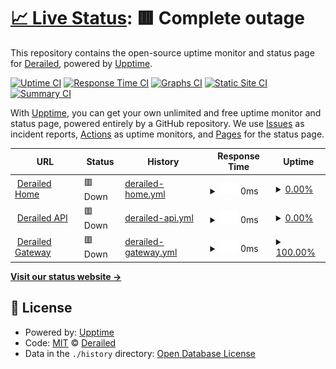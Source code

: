 # [📈 Live Status](https://deckerci.github.io/status-ci): <!--live status--> **🟥 Complete outage**

This repository contains the open-source uptime monitor and status page for [Derailed](https://derailedapp.com), powered by [Upptime](https://github.com/upptime/upptime).

[![Uptime CI](https://github.com/derailedci/status/workflows/Uptime%20CI/badge.svg)](https://github.com/derailedci/status/actions?query=workflow%3A%22Uptime+CI%22)
[![Response Time CI](https://github.com/derailedci/status/workflows/Response%20Time%20CI/badge.svg)](https://github.com/derailedci/status/actions?query=workflow%3A%22Response+Time+CI%22)
[![Graphs CI](https://github.com/derailedci/status/workflows/Graphs%20CI/badge.svg)](https://github.com/derailedci/status/actions?query=workflow%3A%22Graphs+CI%22)
[![Static Site CI](https://github.com/derailedci/status/workflows/Static%20Site%20CI/badge.svg)](https://github.com/derailedci/status/actions?query=workflow%3A%22Static+Site+CI%22)
[![Summary CI](https://github.com/derailedci/status/workflows/Summary%20CI/badge.svg)](https://github.com/derailedci/status/actions?query=workflow%3A%22Summary+CI%22)

With [Upptime](https://upptime.js.org), you can get your own unlimited and free uptime monitor and status page, powered entirely by a GitHub repository. We use [Issues](https://github.com/deckerci/status-ci/issues) as incident reports, [Actions](https://github.com/deckerci/status-ci/actions) as uptime monitors, and [Pages](https://derailedci.github.io/status) for the status page.

<!--start: status pages-->
<!-- This summary is generated by Upptime (https://github.com/upptime/upptime) -->
<!-- Do not edit this manually, your changes will be overwritten -->
<!-- prettier-ignore -->
| URL | Status | History | Response Time | Uptime |
| --- | ------ | ------- | ------------- | ------ |
| <img alt="" src="https://icons.duckduckgo.com/ip3/derailed.one.ico" height="13"> [Derailed Home](https://derailed.one) | 🟥 Down | [derailed-home.yml](https://github.com/derailed-org/derailed-oss-status/commits/HEAD/history/derailed-home.yml) | <details><summary><img alt="Response time graph" src="./graphs/derailed-home/response-time-week.png" height="20"> 0ms</summary><br><a href="https://status.derailed.one/history/derailed-home"><img alt="Response time 331" src="https://img.shields.io/endpoint?url=https%3A%2F%2Fraw.githubusercontent.com%2Fderailed-org%2Fderailed-oss-status%2FHEAD%2Fapi%2Fderailed-home%2Fresponse-time.json"></a><br><a href="https://status.derailed.one/history/derailed-home"><img alt="24-hour response time 0" src="https://img.shields.io/endpoint?url=https%3A%2F%2Fraw.githubusercontent.com%2Fderailed-org%2Fderailed-oss-status%2FHEAD%2Fapi%2Fderailed-home%2Fresponse-time-day.json"></a><br><a href="https://status.derailed.one/history/derailed-home"><img alt="7-day response time 0" src="https://img.shields.io/endpoint?url=https%3A%2F%2Fraw.githubusercontent.com%2Fderailed-org%2Fderailed-oss-status%2FHEAD%2Fapi%2Fderailed-home%2Fresponse-time-week.json"></a><br><a href="https://status.derailed.one/history/derailed-home"><img alt="30-day response time 0" src="https://img.shields.io/endpoint?url=https%3A%2F%2Fraw.githubusercontent.com%2Fderailed-org%2Fderailed-oss-status%2FHEAD%2Fapi%2Fderailed-home%2Fresponse-time-month.json"></a><br><a href="https://status.derailed.one/history/derailed-home"><img alt="1-year response time 339" src="https://img.shields.io/endpoint?url=https%3A%2F%2Fraw.githubusercontent.com%2Fderailed-org%2Fderailed-oss-status%2FHEAD%2Fapi%2Fderailed-home%2Fresponse-time-year.json"></a></details> | <details><summary><a href="https://status.derailed.one/history/derailed-home">0.00%</a></summary><a href="https://status.derailed.one/history/derailed-home"><img alt="All-time uptime 59.27%" src="https://img.shields.io/endpoint?url=https%3A%2F%2Fraw.githubusercontent.com%2Fderailed-org%2Fderailed-oss-status%2FHEAD%2Fapi%2Fderailed-home%2Fuptime.json"></a><br><a href="https://status.derailed.one/history/derailed-home"><img alt="24-hour uptime 0.00%" src="https://img.shields.io/endpoint?url=https%3A%2F%2Fraw.githubusercontent.com%2Fderailed-org%2Fderailed-oss-status%2FHEAD%2Fapi%2Fderailed-home%2Fuptime-day.json"></a><br><a href="https://status.derailed.one/history/derailed-home"><img alt="7-day uptime 0.00%" src="https://img.shields.io/endpoint?url=https%3A%2F%2Fraw.githubusercontent.com%2Fderailed-org%2Fderailed-oss-status%2FHEAD%2Fapi%2Fderailed-home%2Fuptime-week.json"></a><br><a href="https://status.derailed.one/history/derailed-home"><img alt="30-day uptime 0.00%" src="https://img.shields.io/endpoint?url=https%3A%2F%2Fraw.githubusercontent.com%2Fderailed-org%2Fderailed-oss-status%2FHEAD%2Fapi%2Fderailed-home%2Fuptime-month.json"></a><br><a href="https://status.derailed.one/history/derailed-home"><img alt="1-year uptime 37.97%" src="https://img.shields.io/endpoint?url=https%3A%2F%2Fraw.githubusercontent.com%2Fderailed-org%2Fderailed-oss-status%2FHEAD%2Fapi%2Fderailed-home%2Fuptime-year.json"></a></details>
| <img alt="" src="https://icons.duckduckgo.com/ip3/derailed.one.ico" height="13"> [Derailed API](https://derailed.one/api) | 🟥 Down | [derailed-api.yml](https://github.com/derailed-org/derailed-oss-status/commits/HEAD/history/derailed-api.yml) | <details><summary><img alt="Response time graph" src="./graphs/derailed-api/response-time-week.png" height="20"> 0ms</summary><br><a href="https://status.derailed.one/history/derailed-api"><img alt="Response time 118" src="https://img.shields.io/endpoint?url=https%3A%2F%2Fraw.githubusercontent.com%2Fderailed-org%2Fderailed-oss-status%2FHEAD%2Fapi%2Fderailed-api%2Fresponse-time.json"></a><br><a href="https://status.derailed.one/history/derailed-api"><img alt="24-hour response time 0" src="https://img.shields.io/endpoint?url=https%3A%2F%2Fraw.githubusercontent.com%2Fderailed-org%2Fderailed-oss-status%2FHEAD%2Fapi%2Fderailed-api%2Fresponse-time-day.json"></a><br><a href="https://status.derailed.one/history/derailed-api"><img alt="7-day response time 0" src="https://img.shields.io/endpoint?url=https%3A%2F%2Fraw.githubusercontent.com%2Fderailed-org%2Fderailed-oss-status%2FHEAD%2Fapi%2Fderailed-api%2Fresponse-time-week.json"></a><br><a href="https://status.derailed.one/history/derailed-api"><img alt="30-day response time 0" src="https://img.shields.io/endpoint?url=https%3A%2F%2Fraw.githubusercontent.com%2Fderailed-org%2Fderailed-oss-status%2FHEAD%2Fapi%2Fderailed-api%2Fresponse-time-month.json"></a><br><a href="https://status.derailed.one/history/derailed-api"><img alt="1-year response time 100" src="https://img.shields.io/endpoint?url=https%3A%2F%2Fraw.githubusercontent.com%2Fderailed-org%2Fderailed-oss-status%2FHEAD%2Fapi%2Fderailed-api%2Fresponse-time-year.json"></a></details> | <details><summary><a href="https://status.derailed.one/history/derailed-api">0.00%</a></summary><a href="https://status.derailed.one/history/derailed-api"><img alt="All-time uptime 59.27%" src="https://img.shields.io/endpoint?url=https%3A%2F%2Fraw.githubusercontent.com%2Fderailed-org%2Fderailed-oss-status%2FHEAD%2Fapi%2Fderailed-api%2Fuptime.json"></a><br><a href="https://status.derailed.one/history/derailed-api"><img alt="24-hour uptime 0.00%" src="https://img.shields.io/endpoint?url=https%3A%2F%2Fraw.githubusercontent.com%2Fderailed-org%2Fderailed-oss-status%2FHEAD%2Fapi%2Fderailed-api%2Fuptime-day.json"></a><br><a href="https://status.derailed.one/history/derailed-api"><img alt="7-day uptime 0.00%" src="https://img.shields.io/endpoint?url=https%3A%2F%2Fraw.githubusercontent.com%2Fderailed-org%2Fderailed-oss-status%2FHEAD%2Fapi%2Fderailed-api%2Fuptime-week.json"></a><br><a href="https://status.derailed.one/history/derailed-api"><img alt="30-day uptime 0.00%" src="https://img.shields.io/endpoint?url=https%3A%2F%2Fraw.githubusercontent.com%2Fderailed-org%2Fderailed-oss-status%2FHEAD%2Fapi%2Fderailed-api%2Fuptime-month.json"></a><br><a href="https://status.derailed.one/history/derailed-api"><img alt="1-year uptime 37.97%" src="https://img.shields.io/endpoint?url=https%3A%2F%2Fraw.githubusercontent.com%2Fderailed-org%2Fderailed-oss-status%2FHEAD%2Fapi%2Fderailed-api%2Fuptime-year.json"></a></details>
| <img alt="" src="https://icons.duckduckgo.com/ip3/derailed.one.ico" height="13"> [Derailed Gateway](https://derailed.one/gateway) | 🟥 Down | [derailed-gateway.yml](https://github.com/derailed-org/derailed-oss-status/commits/HEAD/history/derailed-gateway.yml) | <details><summary><img alt="Response time graph" src="./graphs/derailed-gateway/response-time-week.png" height="20"> 0ms</summary><br><a href="https://status.derailed.one/history/derailed-gateway"><img alt="Response time 81" src="https://img.shields.io/endpoint?url=https%3A%2F%2Fraw.githubusercontent.com%2Fderailed-org%2Fderailed-oss-status%2FHEAD%2Fapi%2Fderailed-gateway%2Fresponse-time.json"></a><br><a href="https://status.derailed.one/history/derailed-gateway"><img alt="24-hour response time 0" src="https://img.shields.io/endpoint?url=https%3A%2F%2Fraw.githubusercontent.com%2Fderailed-org%2Fderailed-oss-status%2FHEAD%2Fapi%2Fderailed-gateway%2Fresponse-time-day.json"></a><br><a href="https://status.derailed.one/history/derailed-gateway"><img alt="7-day response time 0" src="https://img.shields.io/endpoint?url=https%3A%2F%2Fraw.githubusercontent.com%2Fderailed-org%2Fderailed-oss-status%2FHEAD%2Fapi%2Fderailed-gateway%2Fresponse-time-week.json"></a><br><a href="https://status.derailed.one/history/derailed-gateway"><img alt="30-day response time 0" src="https://img.shields.io/endpoint?url=https%3A%2F%2Fraw.githubusercontent.com%2Fderailed-org%2Fderailed-oss-status%2FHEAD%2Fapi%2Fderailed-gateway%2Fresponse-time-month.json"></a><br><a href="https://status.derailed.one/history/derailed-gateway"><img alt="1-year response time 45" src="https://img.shields.io/endpoint?url=https%3A%2F%2Fraw.githubusercontent.com%2Fderailed-org%2Fderailed-oss-status%2FHEAD%2Fapi%2Fderailed-gateway%2Fresponse-time-year.json"></a></details> | <details><summary><a href="https://status.derailed.one/history/derailed-gateway">100.00%</a></summary><a href="https://status.derailed.one/history/derailed-gateway"><img alt="All-time uptime 99.95%" src="https://img.shields.io/endpoint?url=https%3A%2F%2Fraw.githubusercontent.com%2Fderailed-org%2Fderailed-oss-status%2FHEAD%2Fapi%2Fderailed-gateway%2Fuptime.json"></a><br><a href="https://status.derailed.one/history/derailed-gateway"><img alt="24-hour uptime 100.00%" src="https://img.shields.io/endpoint?url=https%3A%2F%2Fraw.githubusercontent.com%2Fderailed-org%2Fderailed-oss-status%2FHEAD%2Fapi%2Fderailed-gateway%2Fuptime-day.json"></a><br><a href="https://status.derailed.one/history/derailed-gateway"><img alt="7-day uptime 100.00%" src="https://img.shields.io/endpoint?url=https%3A%2F%2Fraw.githubusercontent.com%2Fderailed-org%2Fderailed-oss-status%2FHEAD%2Fapi%2Fderailed-gateway%2Fuptime-week.json"></a><br><a href="https://status.derailed.one/history/derailed-gateway"><img alt="30-day uptime 100.00%" src="https://img.shields.io/endpoint?url=https%3A%2F%2Fraw.githubusercontent.com%2Fderailed-org%2Fderailed-oss-status%2FHEAD%2Fapi%2Fderailed-gateway%2Fuptime-month.json"></a><br><a href="https://status.derailed.one/history/derailed-gateway"><img alt="1-year uptime 100.00%" src="https://img.shields.io/endpoint?url=https%3A%2F%2Fraw.githubusercontent.com%2Fderailed-org%2Fderailed-oss-status%2FHEAD%2Fapi%2Fderailed-gateway%2Fuptime-year.json"></a></details>

<!--end: status pages-->

[**Visit our status website →**](https://derailedci.github.io/status)

## 📄 License

- Powered by: [Upptime](https://github.com/upptime/upptime)
- Code: [MIT](./LICENSE) © [Derailed](https://derailedapp.com)
- Data in the `./history` directory: [Open Database License](https://opendatacommons.org/licenses/odbl/1-0/)

